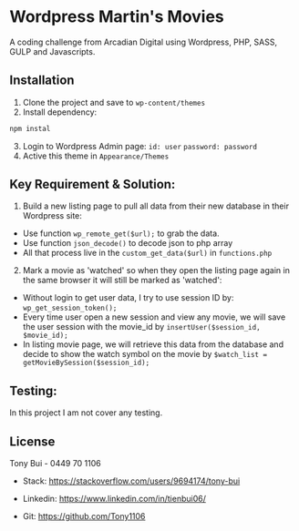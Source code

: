 # Wordpress Martin's Movies

A coding challenge from Arcadian Digital using Wordpress, PHP, SASS, GULP and Javascripts.

## Installation

1. Clone the project and save to `wp-content/themes`
2. Install dependency:

```bash
npm instal
```
3. Login to Wordpress Admin page:
`id: user`
`password: password`
4. Active this theme in `Appearance/Themes`

## Key Requirement & Solution:

1.  Build a new listing page to pull all data from their new database in their Wordpress site:

- Use function `wp_remote_get($url);` to grab the data.
- Use function `json_decode()` to decode json to php array
- All that process live in the `custom_get_data($url)` in `functions.php`

2. Mark a movie as 'watched' so when they open the listing page again in the same browser it will still be marked as 'watched':

- Without login to get user data, I try to use session ID by: `wp_get_session_token();`
- Every time user open a new session and view any movie, we will save the user session with the movie_id by `insertUser($session_id, $movie_id);`
- In listing movie page, we will retrieve this data from the database and decide to show the watch symbol on the movie by `$watch_list = getMovieBySession($session_id);`

## Testing:
In this project I am not cover any testing.

## License
Tony Bui - 0449 70 1106

- Stack: https://stackoverflow.com/users/9694174/tony-bui

- Linkedin: https://www.linkedin.com/in/tienbui06/

- Git: https://github.com/Tony1106